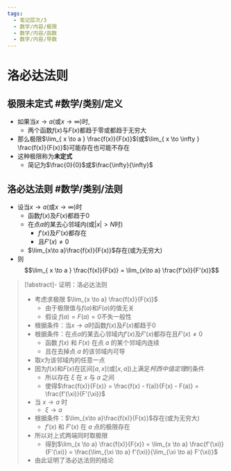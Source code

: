 ```yaml
---
tags:
  - 笔记层次/3
  - 数学/内容/极限
  - 数学/内容/函数
  - 数学/内容/导数
---
```


# 洛必达法则

## 极限未定式 #数学/类别/定义

- 如果当$x\to a$(或$x\to \infty$)时,
	- 两个函数$f(x)$与$F(x)$都趋于零或都趋于无穷大
- 那么极限$\lim_{ x \to a } \frac{f(x)}{F(x)}$(或$\lim_{ x \to \infty } \frac{f(x)}{F(x)}$)可能存在也可能不存在
- 这种极限称为**未定式**
	- 简记为$\frac{0}{0}$或$\frac{\infty}{\infty}$

## 洛必达法则 #数学/类别/法则

- 设当$x\to a$(或$x\to \infty$)时
	- 函数$f(x)$及$F(x)$都趋于0
	- 在点$a$的某去心邻域内(或$|x|>N$时)
		- $f'(x)$及$F'(x)$都存在
		- 且$F'(x)\neq 0$
	- $\lim_{x\to a}\frac{f(x)}{F(x)}$存在(或为无穷大)
- 则$$\lim_{ x \to a }  \frac{f(x)}{F(x)}  = \lim_{x\to a} \frac{f'(x)}{F'(x)}$$
 > [!abstract]- 证明：洛必达法则
> - 考虑求极限 $\lim_{x \to a} \frac{f(x)}{F(x)}$
> 	- 由于极限值与$f(a)$和$F(a)$的值无关
> 	- 假设 $f(a) = F(a) = 0$不失一般性
> - 根据条件：当$x\to a$时函数$f(x)$及$F(x)$都趋于0
> - 根据条件：在点$a$的某去心邻域内$f'(x)$及$F'(x)$都存在且$F'(x)\neq 0$
> 	- 函数 $f(x)$ 和 $F(x)$ 在点 $a$ 的某个邻域内连续
> 	- 且在去掉点 $a$ 的该邻域内可导
> - 取$x$为该邻域内的任意一点
> - 因为$f(x)$和$F(x)$在区间$[a, x]$(或$[x, a]$)上满足*柯西中值定理*的条件
> 	- 所以存在 $\xi$ 在 $x$ 与 $a$ 之间
> 	- 使得$\frac{f(x)}{F(x)} = \frac{f(x) - f(a)}{F(x) - F(a)} = \frac{f'(\xi)}{F'(\xi)}$
> - 当 $x \to a$ 时
> 	- $\xi \to a$
> - 根据条件：$\lim_{x\to a}\frac{f(x)}{F(x)}$存在(或为无穷大)
> 	- $f'(x)$ 和 $F'(x)$ 在 $a$ 点的极限存在
> - 所以对上式两端同时取极限
> 	- 得到$\lim_{x \to a} \frac{f(x)}{F(x)} = \lim_{x \to a} \frac{f'(\xi)}{F'(\xi)} = \frac{\lim_{\xi \to a} f'(\xi)}{\lim_{\xi \to a} F'(\xi)}$
> - 由此证明了洛必达法则的结论

